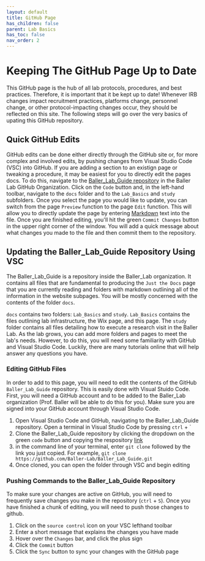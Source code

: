 ```yaml
---
layout: default
title: GitHub Page
has_children: false
parent: Lab Basics
has_toc: false
nav_order: 2
---
```


# Keeping The GitHub Page Up to Date
This GitHub page is the hub of all lab protocols, procedures, and best practices. Therefore, it is important that it be kept up to date! Whenever IRB changes impact recruitment practices, platforms change, personnel change, or other protocol-impacting changes occur, they should be reflected on this site. The following steps will go over the very basics of upating this GitHub repository. 

## Quick GitHub Edits
GitHub edits can be done either directly through the GitHub site or, for more complex and involved edits, by pushing changes from Visual Studio Code (VSC) into GitHub. If you are adding a section to an existign page or tweaking a procedure, it may be easiest for you to directly edit the pages docs. To do this, navigate to the [Baller_Lab_Guide repository](https://github.com/Baller-Lab/Baller_Lab_Guide/tree/master) in the Baller Lab GitHub Organization. Click on the `Code` button and, in the left-hand toolbar, navigate to the `docs` folder and to the `Lab_Basics` and `study` subfolders. Once you select the page you would like to update, you can switch from the page `Preview` function to the page `Edit` function. This will allow you to directly update the page by entering [Markdown](https://www.markdownguide.org/cheat-sheet/) text into the file. Once you are finished editing, you'll hit the green `Commit Changes` button in the upper right corner of the window. You will add a quick message about what changes you made to the file and then commit them to the repository.

## Updating the Baller_Lab_Guide Repository Using VSC
The Baller_Lab_Guide is a repository inside the Baller_Lab organization. It contains all files that are fundamental to producing the `Just the Docs` page that you are currently reading and folders with markdown outlining all of the information in the website subpages. You will be mostly concerned with the contents of the folder `docs`. 

`docs` contains two folders: `Lab_Basics` and `study`. `Lab_Basics` contains the files outlining lab infrastructure, the Wix page, and this page. The `study` folder contains all files detailing how to execute a research visit in the Baller Lab. As the lab grows, you can add more folders and pages to meet the lab's needs. However, to do this, you will need some familiarity with GitHub and Visual Studio Code. Luckily, there are many tutorials online that will help answer any questions you have. 

### Editing GitHub Files
In order to add to this page, you will need to edit the contents of the GitHub `Baller_Lab_Guide` repository. This is easily done with Visual Stuido Code. First, you will need a GitHub account and to be added to the Baller_Lab organization (Prof. Baller will be able to do this for you). Make sure you are signed into your GitHub account through Visual Studio Code.

1. Open Visual Studio Code and GitHub, navigating to the Baller_Lab_Guide repository. Open a terminal in Visual Studio Code by pressing `ctrl` + ` 
2. Clone the Baller_Lab_Guide repository by clicking the dropdown on the green `code` button and copying the respository [link](https://github.com/Baller-Lab/Baller_Lab_Guide.git)
3. in the command line of your terminal, enter `git clone` followed by the link you just copied. For example, `git clone https://github.com/Baller-Lab/Baller_Lab_Guide.git`
4. Once cloned, you can open the folder through VSC and begin editing

### Pushing Commands to the Baller_Lab_Guide Repository
To make sure your changes are active on GitHub, you will need to frequently save changes you make in the repository (`ctrl` + `S`). Once you have finished a chunk of editing, you will need to push those changes to github.
1. Click on the `source control` icon on your VSC lefthand toolbar
2. Enter a short message that explains the changes you have made
3. Hover over the `Changes` bar, and click the plus sign 
4. Click the `Commit` button
5. Click the `Sync` button to sync your changes with the GitHub page
